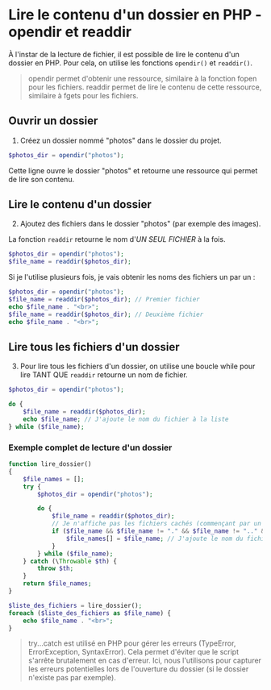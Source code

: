 # Lire le contenu d'un dossier en PHP - opendir et readdir
À l'instar de la lecture de fichier, il est possible de lire le contenu d'un dossier en PHP.
Pour cela, on utilise les fonctions `opendir()` et `readdir()`.

> opendir permet d'obtenir une ressource, similaire à la fonction fopen pour les fichiers.
> readdir permet de lire le contenu de cette ressource, similaire à fgets pour les fichiers.

## Ouvrir un dossier

1. Créez un dossier nommé "photos" dans le dossier du projet.

```php
$photos_dir = opendir("photos");
```
Cette ligne ouvre le dossier "photos" et retourne une ressource qui permet de lire son contenu.

## Lire le contenu d'un dossier

2. Ajoutez des fichiers dans le dossier "photos" (par exemple des images).

La fonction `readdir` retourne le nom d'*UN SEUL FICHIER* à la fois.
```php
$photos_dir = opendir("photos");
$file_name = readdir($photos_dir);
```

Si je l'utilise plusieurs fois, je vais obtenir les noms des fichiers un par un :
```php
$photos_dir = opendir("photos");
$file_name = readdir($photos_dir); // Premier fichier
echo $file_name . "<br>";
$file_name = readdir($photos_dir); // Deuxième fichier
echo $file_name . "<br>";
```

## Lire tous les fichiers d'un dossier
3. Pour lire tous les fichiers d'un dossier, on utilise une boucle while pour lire TANT QUE `readdir` retourne un nom de fichier.

```php
$photos_dir = opendir("photos");

do {
    $file_name = readdir($photos_dir);
    echo $file_name; // J'ajoute le nom du fichier à la liste
} while ($file_name);
```

### Exemple complet de lecture d'un dossier

```php
function lire_dossier()
{
    $file_names = [];
    try {
        $photos_dir = opendir("photos");

        do {
            $file_name = readdir($photos_dir);
            // Je n'affiche pas les fichiers cachés (commençant par un point) et les répertoires spéciaux "." et ".."
            if ($file_name && $file_name != "." && $file_name != ".." && $file_name != "/") {
                $file_names[] = $file_name; // J'ajoute le nom du fichier à la liste
            }
        } while ($file_name);
    } catch (\Throwable $th) {
        throw $th;
    }
    return $file_names;
}

$liste_des_fichiers = lire_dossier();
foreach ($liste_des_fichiers as $file_name) {
    echo $file_name . "<br>";
}
```

> try...catch est utilisé en PHP pour gérer les erreurs (TypeError, ErrorException, SyntaxError). Cela permet d'éviter que le script s'arrête brutalement en cas d'erreur. Ici, nous l'utilisons pour capturer les erreurs potentielles lors de l'ouverture du dossier (si le dossier n'existe pas par exemple).

